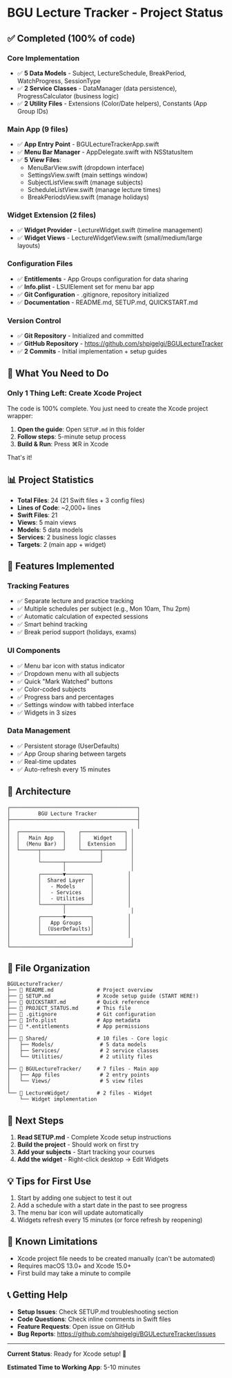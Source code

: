# BGU Lecture Tracker - Project Status

## ✅ Completed (100% of code)

### Core Implementation
- ✅ **5 Data Models** - Subject, LectureSchedule, BreakPeriod, WatchProgress, SessionType
- ✅ **2 Service Classes** - DataManager (data persistence), ProgressCalculator (business logic)
- ✅ **2 Utility Files** - Extensions (Color/Date helpers), Constants (App Group IDs)

### Main App (9 files)
- ✅ **App Entry Point** - BGULectureTrackerApp.swift
- ✅ **Menu Bar Manager** - AppDelegate.swift with NSStatusItem
- ✅ **5 View Files**:
  - MenuBarView.swift (dropdown interface)
  - SettingsView.swift (main settings window)
  - SubjectListView.swift (manage subjects)
  - ScheduleListView.swift (manage lecture times)
  - BreakPeriodsView.swift (manage holidays)

### Widget Extension (2 files)
- ✅ **Widget Provider** - LectureWidget.swift (timeline management)
- ✅ **Widget Views** - LectureWidgetView.swift (small/medium/large layouts)

### Configuration Files
- ✅ **Entitlements** - App Groups configuration for data sharing
- ✅ **Info.plist** - LSUIElement set for menu bar app
- ✅ **Git Configuration** - .gitignore, repository initialized
- ✅ **Documentation** - README.md, SETUP.md, QUICKSTART.md

### Version Control
- ✅ **Git Repository** - Initialized and committed
- ✅ **GitHub Repository** - https://github.com/shpigelgi/BGULectureTracker
- ✅ **2 Commits** - Initial implementation + setup guides

## 📝 What You Need to Do

### Only 1 Thing Left: Create Xcode Project

The code is 100% complete. You just need to create the Xcode project wrapper:

1. **Open the guide**: Open `SETUP.md` in this folder
2. **Follow steps**: 5-minute setup process
3. **Build & Run**: Press ⌘R in Xcode

That's it!

## 📊 Project Statistics

- **Total Files**: 24 (21 Swift files + 3 config files)
- **Lines of Code**: ~2,000+ lines
- **Swift Files**: 21
- **Views**: 5 main views
- **Models**: 5 data models
- **Services**: 2 business logic classes
- **Targets**: 2 (main app + widget)

## 🎯 Features Implemented

### Tracking Features
- ✅ Separate lecture and practice tracking
- ✅ Multiple schedules per subject (e.g., Mon 10am, Thu 2pm)
- ✅ Automatic calculation of expected sessions
- ✅ Smart behind tracking
- ✅ Break period support (holidays, exams)

### UI Components
- ✅ Menu bar icon with status indicator
- ✅ Dropdown menu with all subjects
- ✅ Quick "Mark Watched" buttons
- ✅ Color-coded subjects
- ✅ Progress bars and percentages
- ✅ Settings window with tabbed interface
- ✅ Widgets in 3 sizes

### Data Management
- ✅ Persistent storage (UserDefaults)
- ✅ App Group sharing between targets
- ✅ Real-time updates
- ✅ Auto-refresh every 15 minutes

## 🔧 Architecture

```
┌─────────────────────────────────────────┐
│         BGU Lecture Tracker             │
├─────────────────────────────────────────┤
│                                         │
│  ┌──────────────┐    ┌──────────────┐ │
│  │   Main App   │    │    Widget    │ │
│  │  (Menu Bar)  │    │  Extension   │ │
│  └──────┬───────┘    └──────┬───────┘ │
│         │                   │         │
│         └───────┬───────────┘         │
│                 │                     │
│         ┌───────▼────────┐           │
│         │  Shared Layer  │           │
│         │   - Models     │           │
│         │   - Services   │           │
│         │   - Utilities  │           │
│         └───────┬────────┘           │
│                 │                     │
│         ┌───────▼────────┐           │
│         │   App Groups   │           │
│         │  (UserDefaults)│           │
│         └────────────────┘           │
│                                       │
└───────────────────────────────────────┘
```

## 📂 File Organization

```
BGULectureTracker/
├── 📄 README.md              # Project overview
├── 📄 SETUP.md               # Xcode setup guide (START HERE!)
├── 📄 QUICKSTART.md          # Quick reference
├── 📄 PROJECT_STATUS.md      # This file
├── 📄 .gitignore             # Git configuration
├── 📄 Info.plist             # App metadata
├── 📄 *.entitlements         # App permissions
│
├── 📁 Shared/                # 10 files - Core logic
│   ├── Models/               # 5 data models
│   ├── Services/             # 2 service classes
│   └── Utilities/            # 2 utility files
│
├── 📁 BGULectureTracker/     # 7 files - Main app
│   ├── App files             # 2 entry points
│   └── Views/                # 5 view files
│
└── 📁 LectureWidget/         # 2 files - Widget
    └── Widget implementation
```

## 🚀 Next Steps

1. **Read SETUP.md** - Complete Xcode setup instructions
2. **Build the project** - Should work on first try
3. **Add your subjects** - Start tracking your courses
4. **Add the widget** - Right-click desktop → Edit Widgets

## 💡 Tips for First Use

1. Start by adding one subject to test it out
2. Add a schedule with a start date in the past to see progress
3. The menu bar icon will update automatically
4. Widgets refresh every 15 minutes (or force refresh by reopening)

## 🐛 Known Limitations

- Xcode project file needs to be created manually (can't be automated)
- Requires macOS 13.0+ and Xcode 15.0+
- First build may take a minute to compile

## 📞 Getting Help

- **Setup Issues**: Check SETUP.md troubleshooting section
- **Code Questions**: Check inline comments in Swift files
- **Feature Requests**: Open issue on GitHub
- **Bug Reports**: https://github.com/shpigelgi/BGULectureTracker/issues

---

**Current Status**: Ready for Xcode setup! 🎉

**Estimated Time to Working App**: 5-10 minutes

